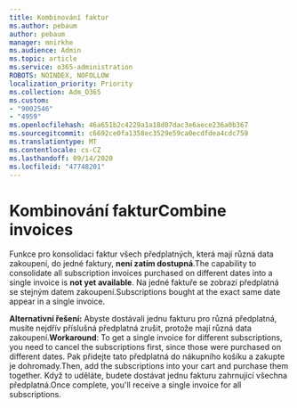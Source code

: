 ```yaml
---
title: Kombinování faktur
ms.author: pebaum
author: pebaum
manager: mnirkhe
ms.audience: Admin
ms.topic: article
ms.service: o365-administration
ROBOTS: NOINDEX, NOFOLLOW
localization_priority: Priority
ms.collection: Adm_O365
ms.custom:
- "9002546"
- "4959"
ms.openlocfilehash: 46a651b2c4229a1a18d07dac3e6aece236a0b367
ms.sourcegitcommit: c6692ce0fa1358ec3529e59ca0ecdfdea4cdc759
ms.translationtype: MT
ms.contentlocale: cs-CZ
ms.lasthandoff: 09/14/2020
ms.locfileid: "47748201"
---
```

# <a name="combine-invoices"></a><span data-ttu-id="2c413-102">Kombinování faktur</span><span class="sxs-lookup"><span data-stu-id="2c413-102">Combine invoices</span></span>

<span data-ttu-id="2c413-103">Funkce pro konsolidaci faktur všech předplatných, která mají různá data zakoupení, do jedné faktury, **není zatím dostupná**.</span><span class="sxs-lookup"><span data-stu-id="2c413-103">The capability to consolidate all subscription invoices purchased on different dates into a single invoice is **not yet available**.</span></span> <span data-ttu-id="2c413-104">Na jedné faktuře se zobrazí předplatná se stejným datem zakoupení.</span><span class="sxs-lookup"><span data-stu-id="2c413-104">Subscriptions bought at the exact same date appear in a single invoice.</span></span>

<span data-ttu-id="2c413-105">**Alternativní řešení:** Abyste dostávali jednu fakturu pro různá předplatná, musíte nejdřív příslušná předplatná zrušit, protože mají různá data zakoupení.</span><span class="sxs-lookup"><span data-stu-id="2c413-105">**Workaround**: To get a single invoice for different subscriptions, you need to cancel the subscriptions first, since those were purchased on different dates.</span></span> <span data-ttu-id="2c413-106">Pak přidejte tato předplatná do nákupního košíku a zakupte je dohromady.</span><span class="sxs-lookup"><span data-stu-id="2c413-106">Then, add the subscriptions into your cart and purchase them together.</span></span> <span data-ttu-id="2c413-107">Když to uděláte, budete dostávat jednu fakturu zahrnující všechna předplatná.</span><span class="sxs-lookup"><span data-stu-id="2c413-107">Once complete, you'll receive a single invoice for all subscriptions.</span></span>
